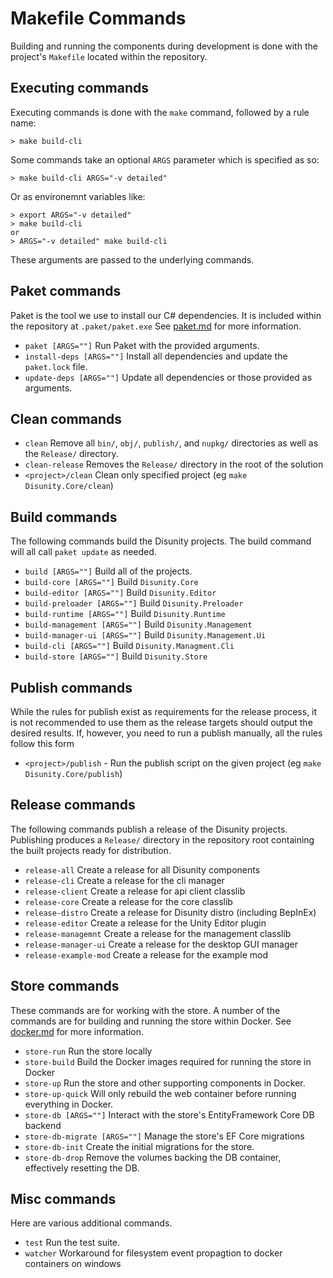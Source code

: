 # Makefile Commands

Building and running the components during development is done with the project's `Makefile` located within the repository.

## Executing commands

Executing commands is done with the `make` command, followed by a rule name:

    > make build-cli

Some commands take an optional `ARGS` parameter which is specified as so:

    > make build-cli ARGS="-v detailed"

Or as environemnt variables like:
```
> export ARGS="-v detailed"
> make build-cli
or
> ARGS="-v detailed" make build-cli
```
These arguments are passed to the underlying commands.

## Paket commands

Paket is the tool we use to install our C# dependencies. It is included within the repository at `.paket/paket.exe` See [paket.md](paket.md) for more information.

- `paket [ARGS=""]` Run Paket with the provided arguments.
- `install-deps [ARGS=""]` Install all dependencies and update the `paket.lock` file.
- `update-deps [ARGS=""]` Update all dependencies or those provided as arguments.

## Clean commands

- `clean` Remove all `bin/`, `obj/`, `publish/`, and `nupkg/` directories as well as the `Release/` directory.
- `clean-release` Removes the `Release/` directory in the root of the solution
- `<project>/clean` Clean only specified project (eg `make Disunity.Core/clean`)


## Build commands

The following commands build the Disunity projects. The build command will all call `paket update` as needed.

- `build [ARGS=""]` Build all of the projects.
- `build-core [ARGS=""]` Build `Disunity.Core`
- `build-editor [ARGS=""]` Build `Disunity.Editor`
- `build-preloader [ARGS=""]` Build `Disunity.Preloader`
- `build-runtime [ARGS=""]` Build `Disunity.Runtime`
- `build-management [ARGS=""]` Build `Disunity.Management`
- `build-manager-ui [ARGS=""]` Build `Disunity.Management.Ui`
- `build-cli [ARGS=""]` Build `Disunity.Managment.Cli`
- `build-store [ARGS=""]` Build `Disunity.Store`

## Publish commands

While the rules for publish exist as requirements for the release process, it is not recommended to use them as the release targets should output the desired results.
If, however, you need to run a publish manually, all the rules follow this form

- `<project>/publish` - Run the publish script on the given project (eg `make Disunity.Core/publish`)

## Release commands

The following commands publish a release of the Disunity projects. Publishing produces a `Release/` directory in the repository root containing the built projects ready for distribution.

- `release-all` Create a release for all Disunity components
- `release-cli` Create a release for the cli manager
- `release-client` Create a release for api client classlib
- `release-core` Create a release for the core classlib
- `release-distro` Create a release for Disunity distro (including BepInEx)
- `release-editor` Create a release for the Unity Editor plugin
- `release-managemnt` Create a release for the management classlib
- `release-manager-ui` Create a release for the desktop GUI manager
- `release-example-mod` Create a release for the example mod

## Store commands

These commands are for working with the store. A number of the commands are for building and running the store within Docker. See [docker.md](docker.md) for more information.

- `store-run` Run the store locally
- `store-build` Build the Docker images required for running the store in Docker
- `store-up` Run the store and other supporting components in Docker.
- `store-up-quick` Will only rebuild the web container before running everything in Docker.
- `store-db [ARGS=""]` Interact with the store's EntityFramework Core DB backend
- `store-db-migrate [ARGS=""]` Manage the store's EF Core migrations
- `store-db-init` Create the initial migrations for the store.
- `store-db-drop` Remove the volumes backing the DB container, effectively resetting the DB.

## Misc commands

Here are various additional commands.

- `test` Run the test suite.
- `watcher` Workaround for filesystem event propagtion to docker containers on windows
